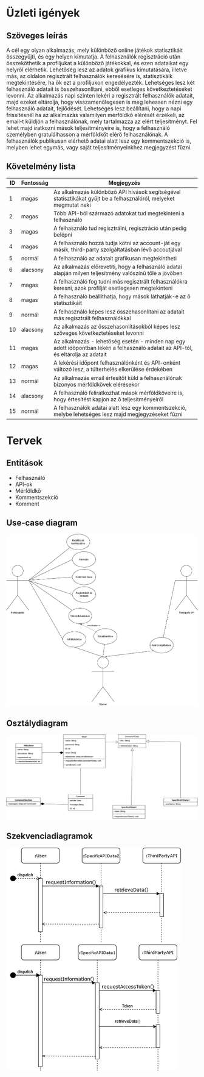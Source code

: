 # Üzleti igények

## Szöveges leírás

A cél egy olyan alkalmazás, mely különböző online játékok statisztikáit összegyűjti, és egy helyen kimutatja. A felhasználók regisztráció után összeköthetik a profiljukat a különböző játékokkal, és ezen adataikat egy helyről elérhetik. Lehetőség lesz az adatok grafikus kimutatására, illetve más, az oldalon regisztrált felhasználók keresésére is, statisztikáik megtekintésére, ha ők ezt a profiljukon engedélyezték. Lehetséges lesz két felhasználó adatait is összehasonlítani, ebből esetleges következtetéseket levonni. Az alkalmazás napi szinten lekéri a regisztrált felhasználók adatait, majd ezeket eltárolja, hogy visszamenőlegesen is meg lehessen nézni egy felhasználó adatait, fejlődését. Lehetséges lesz beállítani, hogy a napi frissítésnél ha az alkalmazás valamilyen mérföldkő elérését érzékeli, az email-t küldjön a felhasználónak, mely tartalmazza az elért teljesítményt. Fel lehet majd iratkozni mások teljesítményeire is, hogy a felhasználó személyben gratulálhasson a mérföldkőt elérő felhasználónak.
A felhasználók publikusan elérhető adatai alatt lesz egy kommentszekció is, melyben lehet egymás, vagy saját teljesítményeinkhez megjegyzést fűzni.

## Követelmény lista

| ID | Fontosság | Megjegyzés |
| --- | -------- | -----------|
|1|magas|Az alkalmazás különböző API hívások segítségével statisztikákat gyűjt be a felhasználóról, melyeket megmutat neki|
|2|magas|Több API-ból származó adatokat tud megtekinteni a felhasználó|
|3|magas|A felhasználó tud regisztrálni, regisztráció után pedig belépni|
|4|magas|A felhasználó hozzá tudja kötni az account-ját egy másik, third-party szolgáltatásban lévő accoutjával|
|5|normál|A felhasználó az adatait grafikusan megtekintheti|
|6|alacsony|Az alkalmazás előrevetíti, hogy a felhasználó adatai alapján milyen teljesítmény valószínű tőle a jövőben|
|7|magas|A felhasználó fog tudni más regisztrált felhasználókra keresni, azok profilját esetlegesen megtekinteni|
|8|magas|A felhasználó beállíthatja, hogy mások láthatják-e az ő statisztikáit
|9|normál|A felhasználó képes lesz összehasonlítani az adatait más regisztrált felhasználókkal|
|10|alacsony|Az alkalmazás az összehasonlításokból képes lesz szöveges következtetéseket levonni|
|11|magas|Az alkalmazás - lehetőség esetén - minden nap egy adott időpontban lekéri a felhasználó adatait az API-tól, és eltárolja az adatait|
|12|magas|A lekérési időpont felhasználónként és API-onként változó lesz, a túlterhelés elkerülése érdekében|
|13|normál|Az alkalmazás email értesítőt küld a felhasználónak bizonyos mérföldkövek elérésekor|
|14|alacsony|A felhasználó feliratkozhat mások mérföldköveire is, hogy értesítést kapjon az ő teljesítményeiről|
|15|normál|A felhasználók adatai alatt lesz egy kommentszekció, melybe lehetséges lesz majd megjegyzéseket fűzni|

# Tervek

## Entitások

* Felhasználó
* API-ok
* Mérföldkő
* Kommentszekció
* Komment

## Use-case diagram

![alt text](diagrams/usecase.png "Use-case diagram")

## Osztálydiagram

![alt text](diagrams/class.png "Class diagram")

## Szekvenciadiagramok

![alt text](diagrams/seq1.png "Sequence diagram")
![alt text](diagrams/seq2.png "Sequence diagram")

